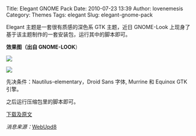 Title: Elegant GNOME Pack
Date: 2010-07-23 13:39
Author: lovenemesis
Category: Themes
Tags: elegant
Slug: elegant-gnome-pack

Elegant 主题是一套很有质感的深色系 GTK 主题，近日 GNOME-Look
上现身了基于该主题制作的一套安装包，运行其中的脚本即可。

**效果图（出自 GNOME-LOOK**）

[![](http://linuxtoy.org/img/2010/07/elegant_01.jpg)](http://linuxtoy.org/img/2010/07/elegant_01.jpg)

[![](http://linuxtoy.org/img/2010/07/elegant_02.jpg)](http://linuxtoy.org/img/2010/07/elegant_02.jpg)

先决条件：Nautilus-elementary，Droid Sans 字体, Murrine 和 Equinox GTK
引擎。

之后运行压缩包里的脚本即可。

[下载及原文](http://gnome-look.org/content/show.php/Elegant+Gnome+Pack?content=127826)

*消息来源：*[WebUpd8](http://www.webupd8.org/2010/07/5-beautiful-gnome-gtk-themes-new-or.html)
